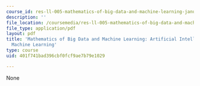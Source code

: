 ```yaml
---
course_id: res-ll-005-mathematics-of-big-data-and-machine-learning-january-iap-2020
description: ''
file_location: /coursemedia/res-ll-005-mathematics-of-big-data-and-machine-learning-january-iap-2020/401f741bad396cbf0fcf9ae7b79e1029_MITRES_LL_005IAP20_Supplemental_Ses01.pdf
file_type: application/pdf
layout: pdf
title: 'Mathematics of Big Data and Machine Learning: Artificial Intelligence and
  Machine Learning'
type: course
uid: 401f741bad396cbf0fcf9ae7b79e1029

---
```

None